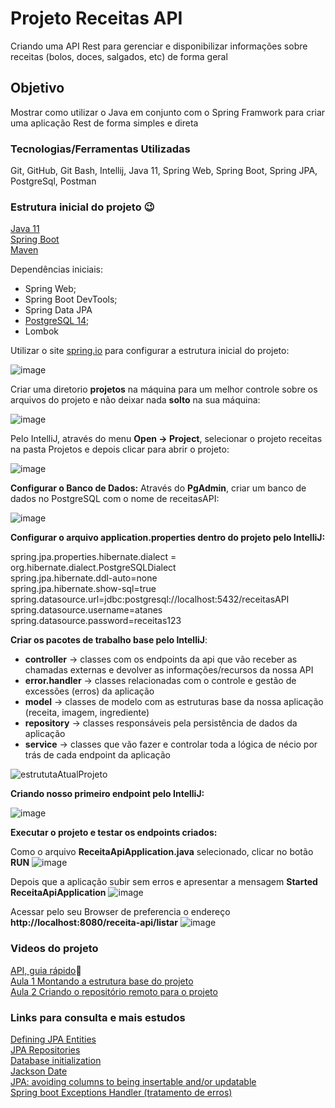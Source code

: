 # Projeto Receitas API
Criando uma API Rest para gerenciar e disponibilizar informações sobre receitas (bolos, doces, salgados, etc) de forma geral

## Objetivo
Mostrar como utilizar o Java em conjunto com o Spring Framwork para criar uma aplicação Rest de forma simples e direta

### Tecnologias/Ferramentas Utilizadas
Git, GitHub, Git Bash, Intellij, Java 11, Spring Web, Spring Boot, Spring JPA, PostgreSql, Postman

### Estrutura inicial do projeto 😉

[Java 11](https://www.oracle.com/br/java/technologies/javase/jdk11-archive-downloads.html)  
[Spring Boot](https://spring.io/projects/spring-boot)  
[Maven](https://maven.apache.org/)  

Dependências iniciais:  
-	Spring Web;  
-	Spring Boot DevTools;  
-	Spring Data JPA  
- [PostgreSQL 14](https://www.postgresql.org/download/);  
- Lombok  

Utilizar o site [spring.io](https://start.spring.io/) para configurar a estrutura inicial do projeto:

![image](https://user-images.githubusercontent.com/18126923/217337970-f82eff9e-8654-4ae1-a795-4fdf4f3eef45.png)

Criar uma diretorio **projetos** na máquina para um melhor controle sobre os arquivos do projeto e não deixar nada **solto** na sua máquina:

![image](https://user-images.githubusercontent.com/18126923/217338328-b43da580-e033-48e2-a7be-6b0bc1cc81ff.png)

Pelo IntelliJ, através do menu **Open -> Project**, selecionar o projeto receitas na pasta Projetos e depois clicar para abrir o projeto:

![image](https://user-images.githubusercontent.com/18126923/217338512-6208209a-7d97-4dfe-ac7f-04a2384559ed.png)

**Configurar o Banco de Dados:**
Através do **PgAdmin**, criar um banco de dados no PostgreSQL com o nome de receitasAPI:

![image](https://user-images.githubusercontent.com/18126923/217338668-57c70912-da99-4630-93dd-cc0e25dcbf8d.png)

**Configurar o arquivo application.properties dentro do projeto pelo IntelliJ:** 

spring.jpa.properties.hibernate.dialect = org.hibernate.dialect.PostgreSQLDialect  
spring.jpa.hibernate.ddl-auto=none  
spring.jpa.hibernate.show-sql=true  
spring.datasource.url=jdbc:postgresql://localhost:5432/receitasAPI  
spring.datasource.username=atanes  
spring.datasource.password=receitas123  

**Criar os pacotes de trabalho base pelo IntelliJ**:  
- **controller** -> classes com os endpoints da api que vão receber as chamadas externas e devolver as informações/recursos da nossa API  
- **error.handler** -> classes relacionadas com o controle e gestão de excessões (erros) da aplicação  
- **model** -> classes de modelo com as estruturas base da nossa aplicação (receita, imagem, ingrediente)  
- **repository** -> classes responsáveis pela persistência de dados da aplicação  
- **service** -> classes que vão fazer e controlar toda a lógica de nécio por trás de cada endpoint da aplicação  

![estrututaAtualProjeto](https://user-images.githubusercontent.com/18126923/224127458-ee86f32f-d02c-4f9b-9199-19c4d68075b3.png)

**Criando nosso primeiro endpoint pelo IntelliJ:**  

![image](https://user-images.githubusercontent.com/18126923/217339357-a811c60c-6005-41f8-a43e-649fefc71d8b.png)

**Executar o projeto e testar os endpoints criados:**

Como o arquivo **ReceitaApiApplication.java** selecionado, clicar no botão **RUN**
![image](https://user-images.githubusercontent.com/18126923/217344933-b9124bfa-d279-4b07-bc86-4810c138c3e3.png)

Depois que a aplicação subir sem erros e apresentar a mensagem **Started ReceitaApiApplication**
![image](https://user-images.githubusercontent.com/18126923/217345017-5b71158a-f1d4-4c9f-a169-6484d6e54df2.png)

Acessar pelo seu Browser de preferencia o endereço **http://localhost:8080/receita-api/listar**
![image](https://user-images.githubusercontent.com/18126923/217345134-f8c3eefc-f1e5-4afb-88b7-a283c566e7e8.png)

### Videos do projeto
[API, guia rápido](https://youtu.be/FyI6vsLK0ng)🚀  
[Aula 1   Montando a estrutura base do projeto](https://youtu.be/WTW24-XmRfg)  
[Aula 2   Criando o repositório remoto para o projeto](https://youtu.be/e6D8KAQMexY)

### Links para consulta e mais estudos
[Defining JPA Entities](https://www.baeldung.com/jpa-entities)  
[JPA Repositories](https://docs.spring.io/spring-data/jpa/docs/1.5.0.RELEASE/reference/html/jpa.repositories.html)  
[Database initialization](https://docs.spring.io/spring-boot/docs/1.1.0.M1/reference/html/howto-database-initialization.html)  
[Jackson Date](https://www.baeldung.com/jackson-serialize-dates)  
[JPA: avoiding columns to being insertable and/or updatable](https://medium.com/@bortolattol/jpa-avoiding-columns-to-being-insertable-and-or-updatable-fc8e8d54ccee)  
[Spring boot Exceptions Handler (tratamento de erros)](https://www.baeldung.com/exception-handling-for-rest-with-spring)
